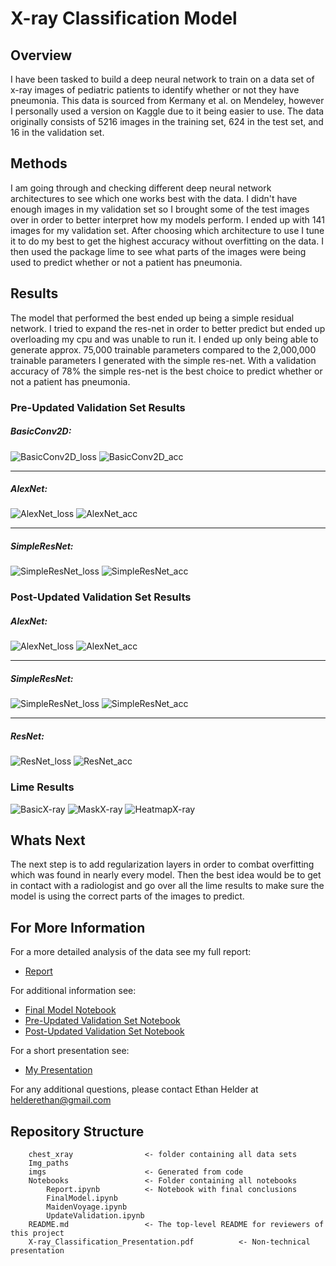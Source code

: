 # X-ray Classification Model

## Overview
I have been tasked to build a deep neural network to train on a data set of x-ray images of pediatric patients to identify whether or not they have pneumonia. This data is sourced from Kermany et al. on Mendeley, however I personally used a version on Kaggle due to it being easier to use. The data originally consists of 5216 images in the training set, 624 in the test set, and 16 in the validation set. 

## Methods
I am going through and checking different deep neural network architectures to see which one works best with the data. I didn't have enough images in my validation set so I brought some of the test images over in order to better interpret how my models perform. I ended up with 141 images for my validation set. After choosing which architecture to use I tune it to do my best to get the highest accuracy without overfitting on the data. I then used the package lime to see what parts of the images were being used to predict whether or not a patient has pneumonia.

## Results
The model that performed the best ended up being a simple residual network. I tried to expand the res-net in order to better predict but ended up overloading my cpu and was unable to run it. I ended up only being able to generate approx. 75,000 trainable parameters compared to the 2,000,000 trainable parameters I generated with the simple res-net. With a validation accuracy of 78% the simple res-net is the best choice to predict whether or not a patient has pneumonia. 

### Pre-Updated Validation Set Results
##### BasicConv2D:
![BasicConv2D_loss](./imgs/pre_results_2_loss.png)
![BasicConv2D_acc](./imgs/pre_results_2_acc.png)

***

##### AlexNet:
![AlexNet_loss](./imgs/pre_results_3_loss.png)
![AlexNet_acc](./imgs/pre_results_3_acc.png)

***

##### SimpleResNet:
![SimpleResNet_loss](./imgs/pre_results_4_loss.png)
![SimpleResNet_acc](./imgs/pre_results_4_acc.png)

### Post-Updated Validation Set Results
##### AlexNet:
![AlexNet_loss](./imgs/updated_results_3_loss.png)
![AlexNet_acc](./imgs/updated_results_3_acc.png)

***

##### SimpleResNet:
![SimpleResNet_loss](./imgs/updated_results_4_loss.png)
![SimpleResNet_acc](./imgs/updated_results_4_acc.png)

***

##### ResNet:
![ResNet_loss](./imgs/results_5_loss.png)
![ResNet_acc](./imgs/results_5_acc.png)

### Lime Results
![BasicX-ray](./imgs/og_image_limecheck.png)
![MaskX-ray](./imgs/image_mask_limecheck.png)
![HeatmapX-ray](./imgs/heatmap_limecheck.png)

## Whats Next
The next step is to add regularization layers in order to combat overfitting which was found in nearly every model. Then the best idea would be to get in contact with a radiologist and go over all the lime results to make sure the model is using the correct parts of the images to predict. 

## For More Information
For a more detailed analysis of the data see my full report:

* [Report](./Notebooks/Report.ipynb)

For additional information see:  

* [Final Model Notebook](./Notebooks/FinalModel.ipynb)
* [Pre-Updated Validation Set Notebook](./Notebooks/MaidenVoyage.ipynb)
* [Post-Updated Validation Set Notebook](./Notebooks/UpdatedValidation.ipynb)


For a short presentation see:  

* [My Presentation](./X-ray_Classification_Presentation.pdf)

For any additional questions, please contact Ethan Helder at helderethan@gmail.com

## Repository Structure

```
    chest_xray                <- folder containing all data sets
    Img_paths                 
    imgs                      <- Generated from code
    Notebooks                 <- Folder containing all notebooks      
        Report.ipynb          <- Notebook with final conclusions 
        FinalModel.ipynb          
        MaidenVoyage.ipynb
        UpdateValidation.ipynb
    README.md                 <- The top-level README for reviewers of this project
    X-ray_Classification_Presentation.pdf          <- Non-technical presentation
